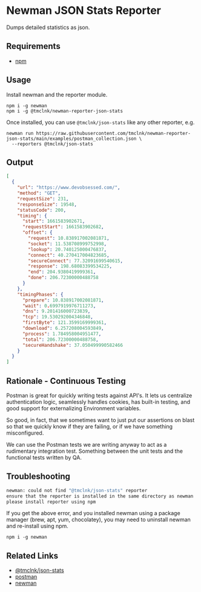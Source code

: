 # Newman JSON Stats Reporter

Dumps detailed statistics as json.

## Requirements

* [npm](https://docs.npmjs.com/cli/v8/configuring-npm/install)

## Usage

Install newman and the reporter module.

```shell
npm i -g newman
npm i -g @tmclnk/newman-reporter-json-stats
```

Once installed, you can use `@tmclnk/json-stats` like any other reporter, e.g.

```shell
newman run https://raw.githubusercontent.com/tmclnk/newman-reporter-json-stats/main/examples/postman_collection.json \
  --reporters @tmclnk/json-stats
```

## Output

```json
[
  {
    "url": "https://www.devobsessed.com/",
    "method": "GET",
    "requestSize": 231,
    "responseSize": 19548,
    "statusCode": 200,
    "timing": {
      "start": 1661583902671,
      "requestStart": 1661583902682,
      "offset": {
        "request": 10.838917002081871,
        "socket": 11.538708999752998,
        "lookup": 20.740125000476837,
        "connect": 40.270417004823685,
        "secureConnect": 77.32091699540615,
        "response": 198.68083399534225,
        "end": 204.9380419999361,
        "done": 206.72300000488758
      }
    },
    "timingPhases": {
      "prepare": 10.838917002081871,
      "wait": 0.6997919976711273,
      "dns": 9.201416000723839,
      "tcp": 19.530292004346848,
      "firstByte": 121.3599169999361,
      "download": 6.257208004593849,
      "process": 1.784958004951477,
      "total": 206.72300000488758,
      "secureHandshake": 37.050499990582466
    }
  }
]
```

## Rationale - Continuous Testing

Postman is great for quickly writing tests against API's. It lets us centralize
authentication logic, seamlessly handles cookies, has built-in testing, and
good support for externalizing Environment variables.

So good, in fact, that we sometimes want to just put our assertions on blast so that
we quickly know if they are failing, or if we have something misconfigured.

We can use the Postman tests we are writing anyway to act as a rudimentary integration
test. Something between the unit tests and the functional tests written by QA.

## Troubleshooting

```sh
newman: could not find "@tmclnk/json-stats" reporter
ensure that the reporter is installed in the same directory as newman
please install reporter using npm
```

If you get the above error, and you installed newman using a package
manager (brew, apt, yum, chocolatey), you may need to uninstall newman and re-install
using npm.

```shell
npm i -g newman
```

## Related Links

* [@tmclnk/json-stats](https://www.npmjs.com/package/@tmclnk/newman-reporter-json-stats)
* [postman](https://www.postman.com/)
* [newman](https://github.com/postmanlabs/newman)
